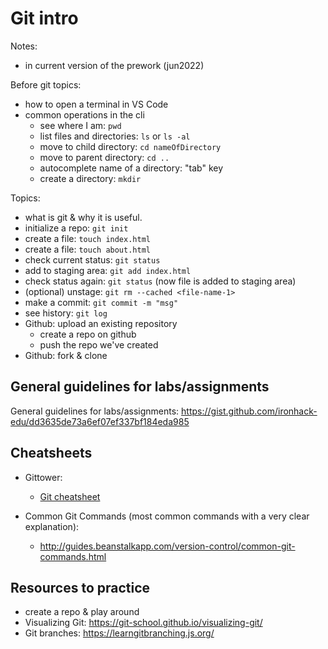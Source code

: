 

# Git intro

<!--- 

Status: draft


--->


Notes:
- in current version of the prework (jun2022)


Before git topics:
- how to open a terminal in VS Code
- common operations in the cli
  - see where I am: `pwd`
  - list files and directories: `ls` or `ls -al`
  - move to child directory: `cd nameOfDirectory`
  - move to parent directory: `cd ..`
  - autocomplete name of a directory: "tab" key
  - create a directory: `mkdir`



Topics:
- what is git & why it is useful.
- initialize a repo: `git init`
- create a file: `touch index.html`
- create a file: `touch about.html`
- check current status: `git status`
- add to staging area: `git add index.html`
- check status again: `git status` (now file is added to staging area)
- (optional) unstage: `git rm --cached <file-name-1>`
- make a commit: `git commit -m "msg"`
- see history: `git log`
- Github: upload an existing repository
  - create a repo on github
  - push the repo we've created
- Github: fork & clone



## General guidelines for labs/assignments

General guidelines for labs/assignments:
https://gist.github.com/ironhack-edu/dd3635de73a6ef07ef337bf184eda985


## Cheatsheets


- Gittower:
  - [Git cheatsheet](./pdf/git-cheat-sheet-gittower.pdf)

- Common Git Commands (most common commands with a very clear explanation):
  - http://guides.beanstalkapp.com/version-control/common-git-commands.html

  
## Resources to practice
- create a repo & play around
- Visualizing Git: https://git-school.github.io/visualizing-git/
- Git branches: https://learngitbranching.js.org/



